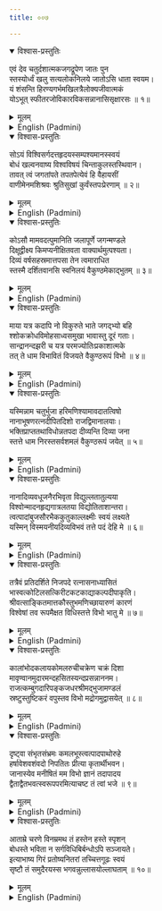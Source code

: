 ```yaml
---
title: ००७

---
```

<div class="audioEmbed"  caption="सीतालक्ष्मी-वाचनम्" src="https://archive.org/download/nArAyaNIyam-shlokawise-audio/007/007_01.mp3"></div>
<details open><summary>विश्वास-प्रस्तुतिः</summary>

एवं देव चतुर्दशात्मकजगद्रूपेण जातः पुन  
स्तस्योर्ध्वं खलु सत्यलोकनिलये जातोऽसि धाता स्वयम।  
यं शंसन्ति हिरण्यगर्भमखिलत्रैलोक्यजीवात्मकं  
योऽभूत् स्फीतरजोविकारविकसन्नानासिसृक्षारसः ॥ १॥
</details>
<details><summary>मूलम्</summary>

एवं देव चतुर्दशात्मकजगद्रूपेण जातः पुन  
स्तस्योर्ध्वं खलु सत्यलोकनिलये जातोऽसि धाता स्वयम।  
यं शंसन्ति हिरण्यगर्भमखिलत्रैलोक्यजीवात्मकं  
योऽभूत् स्फीतरजोविकारविकसन्नानासिसृक्षारसः ॥ १॥
</details>





<details ><summary>English (Padmini)</summary>

Oh Guruvayurappa ! Thus, Thou who assumed the form of Virata Purusha symbolising the fourteen worlds, again manifested Thyself as Brahma, the Creator, in Satyaloka which is above all these worlds. This form of Thine called Hiranyagarbha is the total collective soul of the three worlds. Then Brahmadeva was pervaded by the desire for manifold creation through the compelling force of Rajas guna.

</details>

<div class="audioEmbed"  caption="सीतालक्ष्मी-वाचनम्" src="https://archive.org/download/nArAyaNIyam-shlokawise-audio/007/007_02.mp3"></div>
<details open><summary>विश्वास-प्रस्तुतिः</summary>

सोऽयं विश्विसर्गदत्तहृदयस्सम्पश्यमानस्स्वयं  
बोधं खल्वनवाष्य विश्वविषयं चिन्ताकुलस्तस्थिवान।  
तावत् त्वं जगतांपते तपतपेत्येवं हि वैहायसीं  
वाणीमेनमशिश्रवः श्रुतिसुखां कुर्वंस्तपःप्रेरणाम् ॥ २॥
</details>
<details><summary>मूलम्</summary>

सोऽयं विश्विसर्गदत्तहृदयस्सम्पश्यमानस्स्वयं  
बोधं खल्वनवाष्य विश्वविषयं चिन्ताकुलस्तस्थिवान।  
तावत् त्वं जगतांपते तपतपेत्येवं हि वैहायसीं  
वाणीमेनमशिश्रवः श्रुतिसुखां कुर्वंस्तपःप्रेरणाम् ॥ २॥
</details>





<details ><summary>English (Padmini)</summary>

This Brahma who was infused by the desire for manifold creation, contemplated deeply about it but remained confused as he lacked the necessary knowledge for it. Thou, unseen by him, urged him to do penance by whispering sweetly in his ear.

</details>

<div class="audioEmbed"  caption="सीतालक्ष्मी-वाचनम्" src="https://archive.org/download/nArAyaNIyam-shlokawise-audio/007/007_03.mp3"></div>
<details open><summary>विश्वास-प्रस्तुतिः</summary>

कोऽसौ मामवदत्पुमानिति जलापूर्णे जगन्मण्डले  
दिक्षूद्वीक्ष्य किमप्यनीक्षितवता वाक्यार्थमुत्पश्यता।  
दिव्यं वर्षसहस्रमात्तपसा तेन त्वमाराधित  
स्तस्मै दर्शितवानसि स्वनिलयं वैकुण्ठमेकाद्भुतम् ॥ ३॥
</details>
<details><summary>मूलम्</summary>

कोऽसौ मामवदत्पुमानिति जलापूर्णे जगन्मण्डले  
दिक्षूद्वीक्ष्य किमप्यनीक्षितवता वाक्यार्थमुत्पश्यता।  
दिव्यं वर्षसहस्रमात्तपसा तेन त्वमाराधित  
स्तस्मै दर्शितवानसि स्वनिलयं वैकुण्ठमेकाद्भुतम् ॥ ३॥
</details>





<details ><summary>English (Padmini)</summary>

The entire Universe was enveloped in water then. Brahma looked around to see who whispered in his ear. He could not see Thee but obeying Thy command he did penance for a thousand divine years to propitiate Thee. Thou then revealed to him the wonderful world of Vaikunta.

</details>

<div class="audioEmbed"  caption="सीतालक्ष्मी-वाचनम्" src="https://archive.org/download/nArAyaNIyam-shlokawise-audio/007/007_04.mp3"></div>
<details open><summary>विश्वास-प्रस्तुतिः</summary>

माया यत्र कदापि नो विकुरुते भाते जगद्भ्यो बहि  
श्शोकक्रोधविमोहसाध्वसमुखा भावास्तु दूरं गताः।  
सान्द्रानन्दझरी च यत्र परमज्योतिःप्रकाशात्मके  
तत् ते धाम विभावितं विजयते वैकुण्ठरूपं विभो ॥ ४॥
</details>
<details><summary>मूलम्</summary>

माया यत्र कदापि नो विकुरुते भाते जगद्भ्यो बहि  
श्शोकक्रोधविमोहसाध्वसमुखा भावास्तु दूरं गताः।  
सान्द्रानन्दझरी च यत्र परमज्योतिःप्रकाशात्मके  
तत् ते धाम विभावितं विजयते वैकुण्ठरूपं विभो ॥ ४॥
</details>





<details ><summary>English (Padmini)</summary>

Oh Lord ! Vaikuntaloka is the embodiment of that supreme light emanating from Thy divine form and it outshines all other worlds. In it there is no Maya or illusion, no room for emotions like sorrow, rage, ignorance or fear. Herein is only the continuous outpouring of complete happiness. Thou revealed to Brahma, this supreme abode of Vaikunta shining beyond all comparison.

</details>

<div class="audioEmbed"  caption="सीतालक्ष्मी-वाचनम्" src="https://archive.org/download/nArAyaNIyam-shlokawise-audio/007/007_05.mp3"></div>
<details open><summary>विश्वास-प्रस्तुतिः</summary>

यस्मिन्नाम चतुर्भुजा हरिमणिश्यामावदातत्विषो  
नानाभूषणरत्नदीपितदिशो राजद्विमानालयाः।  
भक्तिप्राप्ततथाविधोन्नतपदा दीव्यन्ति दिव्या जना  
स्तत्ते धाम निरस्तसर्वशमलं वैकुण्ठरूपं जयेत् ॥ ५॥
</details>
<details><summary>मूलम्</summary>

यस्मिन्नाम चतुर्भुजा हरिमणिश्यामावदातत्विषो  
नानाभूषणरत्नदीपितदिशो राजद्विमानालयाः।  
भक्तिप्राप्ततथाविधोन्नतपदा दीव्यन्ति दिव्या जना  
स्तत्ते धाम निरस्तसर्वशमलं वैकुण्ठरूपं जयेत् ॥ ५॥
</details>





<details ><summary>English (Padmini)</summary>

Herein the divine souls who are four-armed and who shine with the radiance of blue sapphire lit up by the precious gems in the ornaments that adorn them, live in shining aerial cars. Their extreme devotion to Thee has earned them a place in this high abode. May this immaculate abode of Thine outshine all else.

</details>

<div class="audioEmbed"  caption="सीतालक्ष्मी-वाचनम्" src="https://archive.org/download/nArAyaNIyam-shlokawise-audio/007/007_06.mp3"></div>
<details open><summary>विश्वास-प्रस्तुतिः</summary>

नानादिव्यवधूजनैरभिवृता विद्युल्लतातुल्यया  
विश्वोन्मादनहृद्यगात्रलतया विद्योतिताशान्तरा।  
त्वत्पादांबुजसौरभैककुतुकाल्लक्ष्मीः स्वयं लक्ष्यते  
यस्मिन् विस्मयनीयदिव्यविभवं तत्ते पदं देहि मे ॥ ६॥
</details>
<details><summary>मूलम्</summary>

नानादिव्यवधूजनैरभिवृता विद्युल्लतातुल्यया  
विश्वोन्मादनहृद्यगात्रलतया विद्योतिताशान्तरा।  
त्वत्पादांबुजसौरभैककुतुकाल्लक्ष्मीः स्वयं लक्ष्यते  
यस्मिन् विस्मयनीयदिव्यविभवं तत्ते पदं देहि मे ॥ ६॥
</details>





<details ><summary>English (Padmini)</summary>

In this divine abode Goddess Mahalakshmi, who illuminates the entire world with her bewitching, dazzling form like a streak of lightning, is seen inhaling the aroma of Thy lotus feet surrounded by her retinue of celestial maidens. Oh Lord ! Please bless me and grant me a place in this wonderful abode of Thine.

</details>

<div class="audioEmbed"  caption="सीतालक्ष्मी-वाचनम्" src="https://archive.org/download/nArAyaNIyam-shlokawise-audio/007/007_07.mp3"></div>
<details open><summary>विश्वास-प्रस्तुतिः</summary>

तत्रैवं प्रतिदर्शिते निजपदे रत्नासनाध्यासितं  
भास्वत्कोटिलसत्किरीटकटकाद्याकल्पदीपाकृति।  
श्रीवत्साङ्कितमात्तकौस्तुभमणिच्छायारुणं कारणं  
विश्वेषां तव रूपमैक्षत विधिस्तत्ते विभो भातु मे ॥ ७॥
</details>
<details><summary>मूलम्</summary>

तत्रैवं प्रतिदर्शिते निजपदे रत्नासनाध्यासितं  
भास्वत्कोटिलसत्किरीटकटकाद्याकल्पदीपाकृति।  
श्रीवत्साङ्कितमात्तकौस्तुभमणिच्छायारुणं कारणं  
विश्वेषां तव रूपमैक्षत विधिस्तत्ते विभो भातु मे ॥ ७॥
</details>





<details ><summary>English (Padmini)</summary>

Oh Lord !Thy divine form which was revealed to Brahma in Vaikuntaloka is the root cause of the universe. God Brahma had a supreme vision of Thee seated on the throne set with precious jewels. Thy divine form adorned by the crown sparkling with the brilliance of a crore suns; Thy bracelets and other ornaments, the Srivatsa mark and the red Kausthubha jewel were all revealed to Brahma in their full splendour. May Thou grant me this very same supreme vision.

</details>

<div class="audioEmbed"  caption="सीतालक्ष्मी-वाचनम्" src="https://archive.org/download/nArAyaNIyam-shlokawise-audio/007/007_08.mp3"></div>
<details open><summary>विश्वास-प्रस्तुतिः</summary>

कालांभोदकलायकोमलरुचीचक्रेण चक्रं दिशा  
मावृण्वानमुदारमन्दहसितस्यन्दप्रसन्नाननम।  
राजत्कम्बुगदारिपङ्कजधरश्रीमद्भुजामण्डलं  
स्रष्टुस्तुष्टिकरं वपुस्तव विभो मद्रोगमुद्वासयेत् ॥ ८॥
</details>
<details><summary>मूलम्</summary>

कालांभोदकलायकोमलरुचीचक्रेण चक्रं दिशा  
मावृण्वानमुदारमन्दहसितस्यन्दप्रसन्नाननम।  
राजत्कम्बुगदारिपङ्कजधरश्रीमद्भुजामण्डलं  
स्रष्टुस्तुष्टिकरं वपुस्तव विभो मद्रोगमुद्वासयेत् ॥ ८॥
</details>





<details ><summary>English (Padmini)</summary>

May that marvellous form of Thine, enchanting Brahma with its all pervading dazzling light, like the dark rain clouds or the Kalaya flowers, Thy face radiant with its angelic smile and Thy four arms holding the conch,mace,disc and lotus, cure all my maladies.

</details>

<div class="audioEmbed"  caption="सीतालक्ष्मी-वाचनम्" src="https://archive.org/download/nArAyaNIyam-shlokawise-audio/007/007_09.mp3"></div>
<details open><summary>विश्वास-प्रस्तुतिः</summary>

दृष्ट्वा संभृतसंभ्रमः कमलभूस्त्वत्पादपाथोरुहे  
हर्षावेशवशंवदो निपतितः प्रीत्या कृतार्थीभवन।  
जानास्येव मनीषितं मम विभो ज्ञानं तदापादय  
द्वैताद्वैतभवत्स्वरूपपरमित्याचष्ट तं त्वां भजे ॥ ९॥
</details>
<details><summary>मूलम्</summary>

दृष्ट्वा संभृतसंभ्रमः कमलभूस्त्वत्पादपाथोरुहे  
हर्षावेशवशंवदो निपतितः प्रीत्या कृतार्थीभवन।  
जानास्येव मनीषितं मम विभो ज्ञानं तदापादय  
द्वैताद्वैतभवत्स्वरूपपरमित्याचष्ट तं त्वां भजे ॥ ९॥
</details>





<details ><summary>English (Padmini)</summary>

Seeing Thy divine form, Brahma, overwhelmed by astonishment and joy arising out of the ecstasy of devotion, prostrated at Thy lotus feet and entreated Thee, who art all knowing, to explain to him the dualistic and non-dualistic nature of Thy divine form. Oh Lord ! I pray to Thee who granted the revelation of Thy supreme divine form to Brahma.

</details>

<div class="audioEmbed"  caption="सीतालक्ष्मी-वाचनम्" src="https://archive.org/download/nArAyaNIyam-shlokawise-audio/007/007_10.mp3"></div>
<details open><summary>विश्वास-प्रस्तुतिः</summary>

आताम्रे चरणे विनम्रमथ तं हस्तेन हस्ते स्पृशन्  
बोधस्ते भविता न सर्गविधिबिर्बन्धोऽपि सञ्जायते।  
इत्याभाष्य गिरं प्रतोष्यनितरां तच्चित्तगूढः स्वयं  
सृष्टौ तं समुदैरयस्स भगवन्नुल्लासयोल्लाघताम् ॥ १०॥
</details>
<details><summary>मूलम्</summary>

आताम्रे चरणे विनम्रमथ तं हस्तेन हस्ते स्पृशन्  
बोधस्ते भविता न सर्गविधिबिर्बन्धोऽपि सञ्जायते।  
इत्याभाष्य गिरं प्रतोष्यनितरां तच्चित्तगूढः स्वयं  
सृष्टौ तं समुदैरयस्स भगवन्नुल्लासयोल्लाघताम् ॥ १०॥
</details>

<details ><summary>English (Padmini)</summary>

Holding Brahma who lay prostrate at Thy lotus feet by Thy own hand Thou blessed him saying that he would have knowledge but would not be bound by the act of creation. Thus encouraging him, Thine ownself hidden in Brahma's heart spurred him on to begin the act of creation. Oh Lord ! Bless me with good health.

</details>


